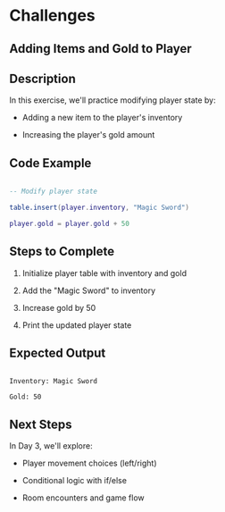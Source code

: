 # Challenges

## Adding Items and Gold to Player



## Description

In this exercise, we'll practice modifying player state by:

- Adding a new item to the player's inventory

- Increasing the player's gold amount



## Code Example

```lua

-- Modify player state

table.insert(player.inventory, "Magic Sword")

player.gold = player.gold + 50

```



## Steps to Complete

1. Initialize player table with inventory and gold

2. Add the "Magic Sword" to inventory

3. Increase gold by 50

4. Print the updated player state



## Expected Output

```

Inventory: Magic Sword

Gold: 50

```



## Next Steps

In Day 3, we'll explore:

- Player movement choices (left/right)

- Conditional logic with if/else

- Room encounters and game flow

